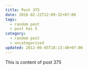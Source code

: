 ```yaml
---
title: Post 375
date: 2016-02-22T22:09:32+07:00
tags:
  - random post
  - post has 5
category:
  - random post
  - uncategorized
updated: 2012-06-05T18:13:40+07:00
---
```

This is content of post 375